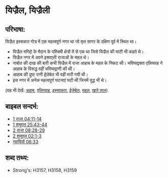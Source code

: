 # यिज्रैल, यिज्रैली #

## परिभाषा: ##

यिज्रैल इस्सकार गोत्र में एक महत्वपूर्ण नगर था जो मृत्त सागर के दक्षिण पूर्व में स्थित था।

* यिज्रैल मगिद्दो के मैदान के पश्चिमी क्षेत्रों में से एक था जिसे यिज्रैल की घाटी भी कहते थे।
* यिज्रैल नगर में अपने इस्राएली राजाओं के महल थे।
* नाबोत की दाख की बारी कभी यिज्रैल में राजा आहाब के महल के निकट थी। भविष्यद्वक्ता एलिय्याह ने आहाब के विरूद्ध वहीं भविष्यद्वाणी की थी।
* आहाब की दुष्ट रानी ईज़ेबेल भी वहीं मारी गयी थी।
* इस नगर में अनेक महत्वपूर्ण घटनाएं घटी थी जिनमें युद्ध भी थे।

(यह भी देखें: [अहाब](../names/ahab.md), [एलिय्याह](../names/elijah.md), [इस्साकार](../names/issachar.md), [ईजेबेल](../names/jezebel.md), [महल](../other/palace.md), [खारे ताल](../names/saltsea.md))

## बाइबल सन्दर्भ: ##

* [1 राजा 04:11-14](rc://hi/tn/help/1ki/04/11)
* [1 शमूएल 25:43-44](rc://hi/tn/help/1sa/25/43)
* [2 राजा 08:28-29](rc://hi/tn/help/2ki/08/28)
* [2 शमूएल 02:1-3](rc://hi/tn/help/2sa/02/01)
* [न्यायियों 06:33](rc://hi/tn/help/jdg/06/33)

## शब्द तथ्य: ##

* Strong's: H3157, H3158, H3159

